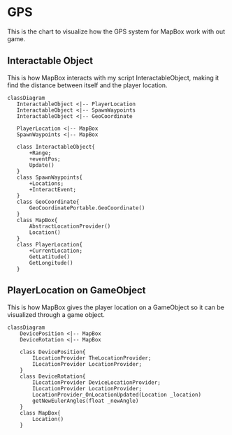 # GPS

This is the chart to visualize how the GPS system for MapBox work with out game.

## Interactable Object

This is how MapBox interacts with my script InteractableObject, making it find the distance between itself and the player location.

```mermaid
classDiagram
   InteractableObject <|-- PlayerLocation
   InteractableObject <|-- SpawnWaypoints
   InteractableObject <|-- GeoCoordinate
   
   PlayerLocation <|-- MapBox
   SpawnWaypoints <|-- MapBox

   class InteractableObject{
       +Range;
       +eventPos;
       Update()
   }
   class SpawnWaypoints{
       +Locations;
       +InteractEvent;
   }
   class GeoCoordinate{
       GeoCoordinatePortable.GeoCoordinate()
   }
   class MapBox{
       AbstractLocationProvider()
       Location()
   }
   class PlayerLocation{
       +CurrentLocation;
       GetLatitude()
       GetLongitude()
   }
```

## PlayerLocation on GameObject

This is how MapBox gives the player location on a GameObject so it can be visualized through a game object.

```mermaid
classDiagram
    DevicePosition <|-- MapBox
    DeviceRotation <|-- MapBox

    class DevicePosition{
        ILocationProvider TheLocationProvider;
        ILocationProvider LocationProvider;
    }
    class DeviceRotation{
        ILocationProvider DeviceLocationProvider;
        ILocationProvider LocationProvider;
        LocationProvider_OnLocationUpdated(Location _location)
        getNewEulerAngles(float _newAngle)
    }
    class MapBox{
        Location()
    }
```